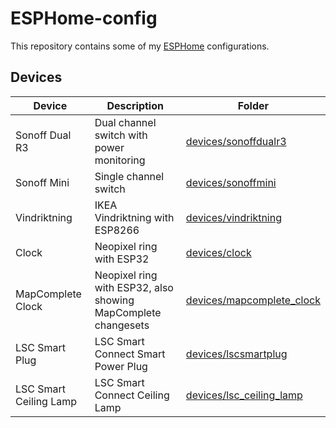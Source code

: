 # ESPHome-config

This repository contains some of my [ESPHome](https://esphome.io/) configurations.

## Devices

| Device                 | Description                                                   | Folder                                                           |
| ---------------------- | ------------------------------------------------------------- | ---------------------------------------------------------------- |
| Sonoff Dual R3         | Dual channel switch with power monitoring                     | [devices/sonoffdualr3](devices/sonoffdualr3/README.md)           |
| Sonoff Mini            | Single channel switch                                         | [devices/sonoffmini](devices/sonoffmini/README.md)               |
| Vindriktning           | IKEA Vindriktning with ESP8266                                | [devices/vindriktning](devices/vindriktning/README.md)           |
| Clock                  | Neopixel ring with ESP32                                      | [devices/clock](devices/clock/README.md)                         |
| MapComplete Clock      | Neopixel ring with ESP32, also showing MapComplete changesets | [devices/mapcomplete_clock](devices/mapcomplete_clock/README.md) |
| LSC Smart Plug         | LSC Smart Connect Smart Power Plug                            | [devices/lscsmartplug](devices/lscsmartplug/README.md)           |
| LSC Smart Ceiling Lamp | LSC Smart Connect Ceiling Lamp                                | [devices/lsc_ceiling_lamp](devices/lsc_ceiling_lamp/README.md)   |
